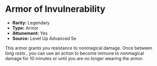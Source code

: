# Armor of Invulnerability

- **Rarity:** Legendary
- **Type:** Armor
- **Attunement:** Yes
- **Source:** Level Up Advanced 5e

This armor grants you resistance to nonmagical damage. Once between _long rests_ , you can use an action to become immune to nonmagical damage for 10 minutes or until you are no longer wearing the armor.
